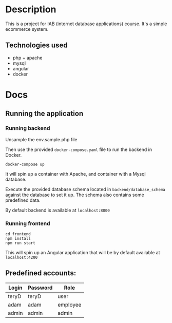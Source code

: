 # Description

This is a project for IAB (internet database applications) course. It's a simple ecommerce system.

## Technologies used

* php + apache
* mysql
* angular
* docker

# Docs

## Running the application

### Running backend
Unsample the env.sample.php file

Then use the provided ```docker-compose.yaml``` file to run the backend in Docker.
```
docker-compose up 
```

It will spin up a container with Apache, and container with a Mysql database. 

Execute the provided database schema located in ```backend/database_schema```
against the database to set it up. The schema also contains some predefined data.

By default backend is available at ```localhost:8000```

### Running frontend

```
cd frontend 
npm install
npm run start 
```

This will spin up an Angular application that will be by default available at ```localhost:4200```


## Predefined accounts:

| Login | Password | Role |
| ----- | -------- | ---- |
| teryD | teryD | user |
| adam | adam | employee |
| admin | admin | admin |
